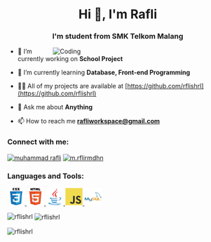 <h1 align="center">Hi 👋, I'm Rafli</h1>
<h3 align="center">I'm student from SMK Telkom Malang</h3>
<img align="right" alt="Coding" width="400" src="https://sagaratechnology.com/blog/wp-content/uploads/2020/09/1_LEH5tUEQReWe8Iu-UEV3Pg.gif">


- 🔭 I’m currently working on **School Project**

- 🌱 I’m currently learning **Database, Front-end Programming**

- 👨‍💻 All of my projects are available at [https://github.com/rflishrl](https://github.com/rflishrl)

- 💬 Ask me about **Anything**

- 📫 How to reach me **rafliworkspace@gmail.com**

<h3 align="left">Connect with me:</h3>
<p align="left">
<a href="https://linkedin.com/in/muhammad rafli" target="blank"><img align="center" src="https://raw.githubusercontent.com/rahuldkjain/github-profile-readme-generator/master/src/images/icons/Social/linked-in-alt.svg" alt="muhammad rafli" height="30" width="40" /></a>
<a href="https://instagram.com/m.rflirmdhn" target="blank"><img align="center" src="https://raw.githubusercontent.com/rahuldkjain/github-profile-readme-generator/master/src/images/icons/Social/instagram.svg" alt="m.rflirmdhn" height="30" width="40" /></a>
</p>

<h3 align="left">Languages and Tools:</h3>
<p align="left"> <a href="https://www.w3schools.com/css/" target="_blank" rel="noreferrer"> <img src="https://raw.githubusercontent.com/devicons/devicon/master/icons/css3/css3-original-wordmark.svg" alt="css3" width="40" height="40"/> </a> <a href="https://www.w3.org/html/" target="_blank" rel="noreferrer"> <img src="https://raw.githubusercontent.com/devicons/devicon/master/icons/html5/html5-original-wordmark.svg" alt="html5" width="40" height="40"/> </a> <a href="https://www.java.com" target="_blank" rel="noreferrer"> <img src="https://raw.githubusercontent.com/devicons/devicon/master/icons/java/java-original.svg" alt="java" width="40" height="40"/> </a> <a href="https://developer.mozilla.org/en-US/docs/Web/JavaScript" target="_blank" rel="noreferrer"> <img src="https://raw.githubusercontent.com/devicons/devicon/master/icons/javascript/javascript-original.svg" alt="javascript" width="40" height="40"/> </a> <a href="https://www.mysql.com/" target="_blank" rel="noreferrer"> <img src="https://raw.githubusercontent.com/devicons/devicon/master/icons/mysql/mysql-original-wordmark.svg" alt="mysql" width="40" height="40"/> </a> </p>

<p><img align="left" src="https://github-readme-stats.vercel.app/api/top-langs?username=rflishrl&show_icons=true&locale=en&layout=compact" alt="rflishrl" /></p>

<p>&nbsp;<img align="center" src="https://github-readme-stats.vercel.app/api?username=rflishrl&show_icons=true&locale=en" alt="rflishrl" /></p>

<p><img align="center" src="https://github-readme-streak-stats.herokuapp.com/?user=rflishrl&" alt="rflishrl" /></p>
